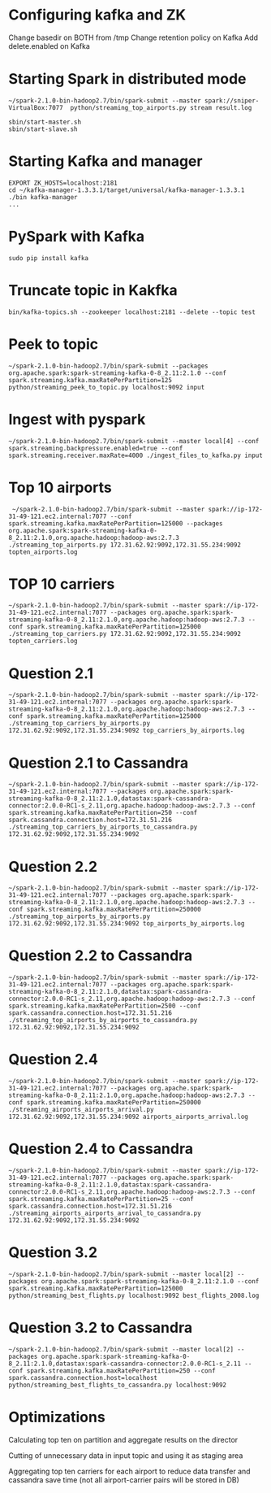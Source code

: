 # Configuring kafka and ZK
Change basedir on BOTH from /tmp
Change retention policy on Kafka
Add delete.enabled on Kafka

# Starting Spark in distributed mode
```
~/spark-2.1.0-bin-hadoop2.7/bin/spark-submit --master spark://sniper-VirtualBox:7077  python/streaming_top_airports.py stream result.log
```
```
sbin/start-master.sh
sbin/start-slave.sh
```
# Starting Kafka and manager
```
EXPORT ZK_HOSTS=localhost:2181
cd ~/kafka-manager-1.3.3.1/target/universal/kafka-manager-1.3.3.1
./bin kafka-manager
...
```
# PySpark with Kafka
```
sudo pip install kafka
```
# Truncate topic in Kakfka
```
bin/kafka-topics.sh --zookeeper localhost:2181 --delete --topic test
```

# Peek to topic
```
~/spark-2.1.0-bin-hadoop2.7/bin/spark-submit --packages org.apache.spark:spark-streaming-kafka-0-8_2.11:2.1.0 --conf spark.streaming.kafka.maxRatePerPartition=125  python/streaming_peek_to_topic.py localhost:9092 input
```

# Ingest with pyspark
```
~/spark-2.1.0-bin-hadoop2.7/bin/spark-submit --master local[4] --conf spark.streaming.backpressure.enabled=true --conf spark.streaming.receiver.maxRate=4000 ./ingest_files_to_kafka.py input
```

# Top 10 airports
```
 ~/spark-2.1.0-bin-hadoop2.7/bin/spark-submit --master spark://ip-172-31-49-121.ec2.internal:7077 --conf spark.streaming.kafka.maxRatePerPartition=125000 --packages org.apache.spark:spark-streaming-kafka-0-8_2.11:2.1.0,org.apache.hadoop:hadoop-aws:2.7.3  ./streaming_top_airports.py 172.31.62.92:9092,172.31.55.234:9092 topten_airports.log
```

# TOP 10 carriers
```
~/spark-2.1.0-bin-hadoop2.7/bin/spark-submit --master spark://ip-172-31-49-121.ec2.internal:7077 --packages org.apache.spark:spark-streaming-kafka-0-8_2.11:2.1.0,org.apache.hadoop:hadoop-aws:2.7.3 --conf spark.streaming.kafka.maxRatePerPartition=125000  ./streaming_top_carriers.py 172.31.62.92:9092,172.31.55.234:9092 topten_carriers.log
```

# Question 2.1
```
~/spark-2.1.0-bin-hadoop2.7/bin/spark-submit --master spark://ip-172-31-49-121.ec2.internal:7077 --packages org.apache.spark:spark-streaming-kafka-0-8_2.11:2.1.0,org.apache.hadoop:hadoop-aws:2.7.3 --conf spark.streaming.kafka.maxRatePerPartition=125000  ./streaming_top_carriers_by_airports.py 172.31.62.92:9092,172.31.55.234:9092 top_carriers_by_airports.log
```

# Question 2.1 to Cassandra
```
~/spark-2.1.0-bin-hadoop2.7/bin/spark-submit --master spark://ip-172-31-49-121.ec2.internal:7077 --packages org.apache.spark:spark-streaming-kafka-0-8_2.11:2.1.0,datastax:spark-cassandra-connector:2.0.0-RC1-s_2.11,org.apache.hadoop:hadoop-aws:2.7.3 --conf spark.streaming.kafka.maxRatePerPartition=250 --conf spark.cassandra.connection.host=172.31.51.216 ./streaming_top_carriers_by_airports_to_cassandra.py 172.31.62.92:9092,172.31.55.234:9092
```

# Question 2.2
```
~/spark-2.1.0-bin-hadoop2.7/bin/spark-submit --master spark://ip-172-31-49-121.ec2.internal:7077 --packages org.apache.spark:spark-streaming-kafka-0-8_2.11:2.1.0,org.apache.hadoop:hadoop-aws:2.7.3 --conf spark.streaming.kafka.maxRatePerPartition=250000  ./streaming_top_airports_by_airports.py 172.31.62.92:9092,172.31.55.234:9092 top_airports_by_airports.log
```

# Question 2.2 to Cassandra
```
~/spark-2.1.0-bin-hadoop2.7/bin/spark-submit --master spark://ip-172-31-49-121.ec2.internal:7077 --packages org.apache.spark:spark-streaming-kafka-0-8_2.11:2.1.0,datastax:spark-cassandra-connector:2.0.0-RC1-s_2.11,org.apache.hadoop:hadoop-aws:2.7.3 --conf spark.streaming.kafka.maxRatePerPartition=2500 --conf spark.cassandra.connection.host=172.31.51.216 ./streaming_top_airports_by_airports_to_cassandra.py 172.31.62.92:9092,172.31.55.234:9092
```

# Question 2.4
```
~/spark-2.1.0-bin-hadoop2.7/bin/spark-submit --master spark://ip-172-31-49-121.ec2.internal:7077 --packages org.apache.spark:spark-streaming-kafka-0-8_2.11:2.1.0,org.apache.hadoop:hadoop-aws:2.7.3 --conf spark.streaming.kafka.maxRatePerPartition=250000  ./streaming_airports_airports_arrival.py 172.31.62.92:9092,172.31.55.234:9092 airports_airports_arrival.log
```

# Question 2.4 to Cassandra
```
~/spark-2.1.0-bin-hadoop2.7/bin/spark-submit --master spark://ip-172-31-49-121.ec2.internal:7077 --packages org.apache.spark:spark-streaming-kafka-0-8_2.11:2.1.0,datastax:spark-cassandra-connector:2.0.0-RC1-s_2.11,org.apache.hadoop:hadoop-aws:2.7.3 --conf spark.streaming.kafka.maxRatePerPartition=25 --conf spark.cassandra.connection.host=172.31.51.216  ./streaming_airports_airports_arrival_to_cassandra.py 172.31.62.92:9092,172.31.55.234:9092
```

# Question 3.2

```
~/spark-2.1.0-bin-hadoop2.7/bin/spark-submit --master local[2] --packages org.apache.spark:spark-streaming-kafka-0-8_2.11:2.1.0 --conf spark.streaming.kafka.maxRatePerPartition=125000  python/streaming_best_flights.py localhost:9092 best_flights_2008.log
```

# Question 3.2 to Cassandra
```
~/spark-2.1.0-bin-hadoop2.7/bin/spark-submit --master local[2] --packages org.apache.spark:spark-streaming-kafka-0-8_2.11:2.1.0,datastax:spark-cassandra-connector:2.0.0-RC1-s_2.11 --conf spark.streaming.kafka.maxRatePerPartition=250 --conf spark.cassandra.connection.host=localhost  python/streaming_best_flights_to_cassandra.py localhost:9092
```

# Optimizations
Calculating top ten on partition and aggregate results on the director

Cutting of unnecessary data in input topic and using it as staging area

Aggregating top ten carriers for each airport to reduce data transfer and cassandra save time (not all airport-carrier pairs will be stored in DB)
